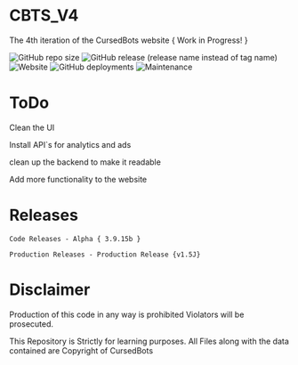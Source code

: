 # CBTS_V4
The 4th iteration of the CursedBots website { Work in Progress! }

<img alt="GitHub repo size" src="https://img.shields.io/github/repo-size/PixelatedPurple/CBTS_V4"> <img alt="GitHub release (release name instead of tag name)" src="https://img.shields.io/github/v/release/PixelatedPurple/CBTS_V4?include_prereleases"> <img alt="Website" src="https://img.shields.io/website?down_color=Red&down_message=Offline&label=CursedBots&style=plastic&up_color=Green&up_message=Online&url=https%3A%2F%2Fcursedbots.xyz"> <img alt="GitHub deployments" src="https://img.shields.io/github/deployments/PixelatedPurple/CBTS_V4/Production?label=Build"> <img alt="Maintenance" src="https://img.shields.io/maintenance/yes/2023?label=Maintenance%20Status"> <a src="https://img.shields.io/badge/CBTS__V4-Hardenize%20%7C%20Verified-gold" alt="Hardenize">

# ToDo 

Clean the UI

Install API`s for analytics and ads

clean up the backend to make it readable

Add more functionality to the website

# Releases 

``` 
Code Releases - Alpha { 3.9.15b }

Production Releases - Production Release {v1.5J}
```

# Disclaimer 

Production of this code in any way is prohibited Violators will be prosecuted.

This Repository is Strictly for learning purposes. All Files along with the data contained are Copyright of CursedBots


